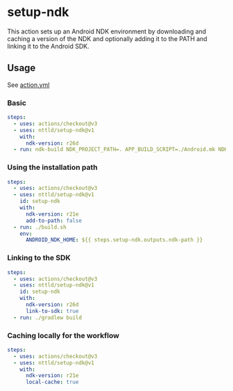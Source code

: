 # setup-ndk

This action sets up an Android NDK environment by downloading and caching a version of the NDK and optionally adding it to the PATH and linking it to the Android SDK.

## Usage

See [action.yml](action.yml)

### Basic

```yml
steps:
  - uses: actions/checkout@v3
  - uses: nttld/setup-ndk@v1
    with:
      ndk-version: r26d
  - run: ndk-build NDK_PROJECT_PATH=. APP_BUILD_SCRIPT=./Android.mk NDK_APPLICATION_MK=./Application.mk
```

### Using the installation path

```yml
steps:
  - uses: actions/checkout@v3
  - uses: nttld/setup-ndk@v1
    id: setup-ndk
    with:
      ndk-version: r21e
      add-to-path: false
  - run: ./build.sh
    env:
      ANDROID_NDK_HOME: ${{ steps.setup-ndk.outputs.ndk-path }}
```

### Linking to the SDK

```yml
steps:
  - uses: actions/checkout@v3
  - uses: nttld/setup-ndk@v1
    id: setup-ndk
    with:
      ndk-version: r26d
      link-to-sdk: true
  - run: ./gradlew build
```

### Caching locally for the workflow

```yml
steps:
  - uses: actions/checkout@v3
  - uses: nttld/setup-ndk@v1
    with:
      ndk-version: r21e
      local-cache: true
```
